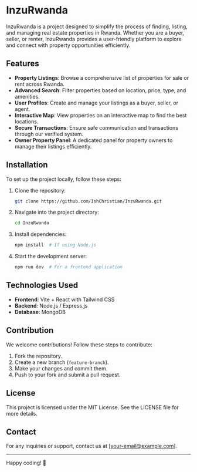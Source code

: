 # InzuRwanda

InzuRwanda is a project designed to simplify the process of finding, listing, and managing real estate properties in Rwanda. Whether you are a buyer, seller, or renter, InzuRwanda provides a user-friendly platform to explore and connect with property opportunities efficiently.

## Features

- **Property Listings**: Browse a comprehensive list of properties for sale or rent across Rwanda.
- **Advanced Search**: Filter properties based on location, price, type, and amenities.
- **User Profiles**: Create and manage your listings as a buyer, seller, or agent.
- **Interactive Map**: View properties on an interactive map to find the best locations.
- **Secure Transactions**: Ensure safe communication and transactions through our verified system.
- **Owner Property Panel**: A dedicated panel for property owners to manage their listings efficiently.

## Installation

To set up the project locally, follow these steps:

1. Clone the repository:
   ```sh
   git clone https://github.com/IshChristian/InzuRwanda.git
   ```
2. Navigate into the project directory:
   ```sh
   cd InzuRwanda
   ```
3. Install dependencies:
   ```sh
   npm install  # If using Node.js
   ```
4. Start the development server:
   ```sh
   npm run dev  # For a frontend application
   ```

## Technologies Used

- **Frontend**: Vite + React with Tailwind CSS
- **Backend**: Node.js / Express.js
- **Database**: MongoDB

## Contribution

We welcome contributions! Follow these steps to contribute:

1. Fork the repository.
2. Create a new branch (`feature-branch`).
3. Make your changes and commit them.
4. Push to your fork and submit a pull request.

## License

This project is licensed under the MIT License. See the LICENSE file for more details.

## Contact

For any inquiries or support, contact us at [your-email@example.com].

---

Happy coding! 🚀

